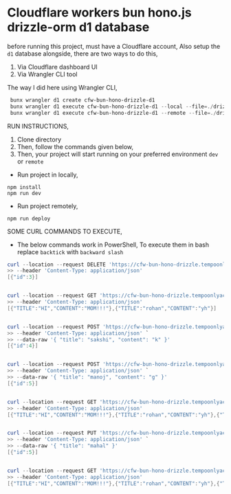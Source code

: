 # Cloudflare workers bun hono.js drizzle-orm d1 database

before running this project, must have a Cloudflare account,
Also setup the `d1` database alongside, 
there are two ways to do this,
1. Via Cloudflare dashboard UI
2. Via Wrangler CLI tool

The way I did here using Wrangler CLI,
```powershell
 bunx wrangler d1 create cfw-bun-hono-drizzle-d1
 bunx wrangler d1 execute cfw-bun-hono-drizzle-d1 --local --file=./drizzle/migrations/0000_safe_sumo.sql
 bunx wrangler d1 execute cfw-bun-hono-drizzle-d1 --remote --file=./drizzle/migrations/0000_safe_sumo.sql

```

RUN INSTRUCTIONS,
1. Clone directory
2. Then, follow the commands given below,
3. Then, your project will start running on your preferred environment `dev` or `remote` 

- Run project in locally,
```
npm install
npm run dev
```
- Run project remotely,
```
npm run deploy
```

SOME CURL COMMANDS TO EXECUTE,
- The below commands work in PowerShell, To execute them in bash replace `backtick` with `backward slash`

```powershell
curl --location --request DELETE 'https://cfw-bun-hono-drizzle.tempoonlyacc.workers.dev/posts/3' `
>> --header 'Content-Type: application/json'
[{"id":3}]


curl --location --request GET 'https://cfw-bun-hono-drizzle.tempoonlyacc.workers.dev/posts' `
>> --header 'Content-Type: application/json'
[{"TITLE":"HI","CONTENT":"MOM!!!"},{"TITLE":"rohan","CONTENT":"yh"}]


curl --location --request POST 'https://cfw-bun-hono-drizzle.tempoonlyacc.workers.dev/posts' `
>> --header 'Content-Type: application/json' `
>> --data-raw '{ "title": "sakshi", "content": "k" }'
[{"id":4}]


curl --location --request POST 'https://cfw-bun-hono-drizzle.tempoonlyacc.workers.dev/posts' `
>> --header 'Content-Type: application/json' `
>> --data-raw '{ "title": "manoj", "content": "g" }'
[{"id":5}]


curl --location --request GET 'https://cfw-bun-hono-drizzle.tempoonlyacc.workers.dev/posts' `
>> --header 'Content-Type: application/json'
[{"TITLE":"HI","CONTENT":"MOM!!!"},{"TITLE":"rohan","CONTENT":"yh"},{"TITLE":"sakshi","CONTENT":"k"}]


curl --location --request PUT 'https://cfw-bun-hono-drizzle.tempoonlyacc.workers.dev/posts/5' `
>> --header 'Content-Type: application/json' `
>> --data-raw '{ "title": "mahal" }'
[{"id":5}]


curl --location --request GET 'https://cfw-bun-hono-drizzle.tempoonlyacc.workers.dev/posts' `
>> --header 'Content-Type: application/json'
[{"TITLE":"HI","CONTENT":"MOM!!!"},{"TITLE":"rohan","CONTENT":"yh"},{"TITLE":"sakshi","CONTENT":"k"}]
```
